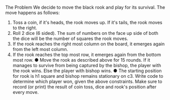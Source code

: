 The Problem
We decide to move the black rook and play for its survival. The move happens as follows:

1. Toss a coin, if it's heads, the rook moves up. If it's tails, the rook moves to the right.
2. Roll 2 dice (6 sided). The sum of numbers on the face up side of both the dice will be the
   number of squares the rook moves.
3. If the rook reaches the right most column on the board, it emerges again from the left
   most column.
4. If the rook reaches the top most row, it emerges again from the bottom most row.
   ● Move the rook as described above for 15 rounds. If it manages to survive from being captured by the bishop, the player with the rook wins. Else the player with bishop wins.
   ● The starting position for rook is h1 square and bishop remains stationary on c3.
   Write code to determine which player won, given the above constraints. Make sure to record (or print) the result of coin toss, dice and rook's position after every move.
